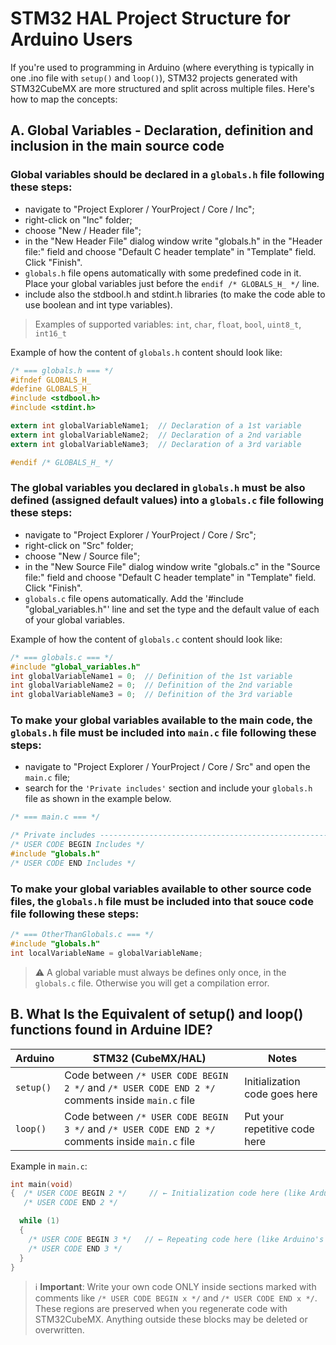 # STM32 HAL Project Structure for Arduino Users

If you're used to programming in Arduino (where everything is typically in one .ino file with `setup()` and `loop()`), STM32 projects generated with STM32CubeMX are more structured and split across multiple files. Here's how to map the concepts:

## A. Global Variables - Declaration, definition and inclusion in the main source code

### Global variables should be declared in a `globals.h` file following these steps:
- navigate to "Project Explorer / YourProject / Core / Inc";
- right-click on "Inc" folder;
- choose "New / Header file";
- in the "New Header File" dialog window write "globals.h" in the "Header file:" field and choose "Default C header template" in "Template" field. Click "Finish".
- `globals.h` file opens automatically with some predefined code in it. Place your global variables just before the `endif /* GLOBALS_H_ */` line.
- include also the stdbool.h and stdint.h libraries (to make the code able to use boolean and int type variables).

> Examples of supported variables: `int`, `char`, `float`, `bool`, `uint8_t`, `int16_t`

Example of how the content of `globals.h` content should look like:
```c
/* === globals.h === */
#ifndef GLOBALS_H_
#define GLOBALS_H_
#include <stdbool.h>
#include <stdint.h>

extern int globalVariableName1;  // Declaration of a 1st variable
extern int globalVariableName2;  // Declaration of a 2nd variable
extern int globalVariableName3;  // Declaration of a 3rd variable

#endif /* GLOBALS_H_ */
```
### The global variables you declared in `globals.h` must be also defined (assigned default values) into a `globals.c` file following these steps:
- navigate to "Project Explorer / YourProject / Core / Src";
- right-click on "Src" folder;
- choose "New / Source file";
- in the "New Source File" dialog window write "globals.c" in the "Source file:" field and choose "Default C header template" in "Template" field. Click "Finish".
- `globals.c` file opens automatically. Add the '#include "global_variables.h"' line and set the type and the default value of each of your global variables.

Example of how the content of `globals.c` content should look like:
```c
/* === globals.c === */
#include "global_variables.h"
int globalVariableName1 = 0;  // Definition of the 1st variable
int globalVariableName2 = 0;  // Definition of the 2nd variable
int globalVariableName3 = 0;  // Definition of the 3rd variable
```


### To make your global variables available to the main code, the `globals.h` file must be included into `main.c` file following these steps:
- navigate to "Project Explorer / YourProject / Core / Src" and open the `main.c` file;
- search for the `'Private includes'` section and include your `globals.h` file as shown in the example below.
```c
/* === main.c === */

/* Private includes ----------------------------------------------------------*/
/* USER CODE BEGIN Includes */
#include "globals.h"
/* USER CODE END Includes */
```


### To make your global variables available to other source code files, the `globals.h` file must be included into that souce code file following these steps:
```c
/* === OtherThanGlobals.c === */
#include "globals.h"
int localVariableName = globalVariableName;
```

> ⚠️ A global variable must always be defines only once, in the `globals.c` file. Otherwise you will get a compilation error.


## B. What Is the Equivalent of setup() and loop() functions found in Arduine IDE?

| Arduino   | STM32 (CubeMX/HAL)                                                                               | Notes                         |
| --------- | ------------------------------------------------------------------------------------------------ | ----------------------------- |
| `setup()` | Code between `/* USER CODE BEGIN 2 */` and `/* USER CODE END 2 */` comments inside `main.c` file | Initialization code goes here |
| `loop()`  | Code between `/* USER CODE BEGIN 3 */` and `/* USER CODE END 2 */` comments inside `main.c` file | Put your repetitive code here |

Example in `main.c`:
```c
int main(void)
{  /* USER CODE BEGIN 2 */     // ← Initialization code here (like Arduino's setup())
   /* USER CODE END 2 */

  while (1)
  {
    /* USER CODE BEGIN 3 */   // ← Repeating code here (like Arduino's loop())
    /* USER CODE END 3 */
  }
}
```
> ℹ️ **Important**: Write your own code ONLY inside sections marked with comments like `/* USER CODE BEGIN x */` and `/* USER CODE END x */`.
These regions are preserved when you regenerate code with STM32CubeMX.
Anything outside these blocks may be deleted or overwritten.
